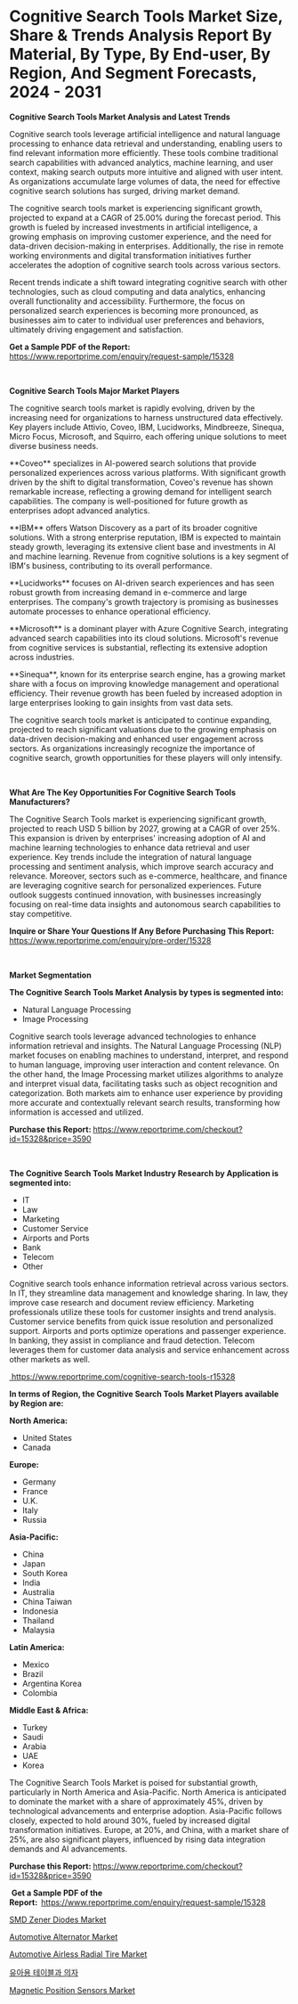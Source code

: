 <p><h1>Cognitive Search Tools Market Size, Share & Trends Analysis Report By Material, By Type, By End-user, By Region, And Segment Forecasts, 2024 - 2031</h1></p><p><strong>Cognitive Search Tools Market Analysis and Latest Trends</strong></p>
<p><p>Cognitive search tools leverage artificial intelligence and natural language processing to enhance data retrieval and understanding, enabling users to find relevant information more efficiently. These tools combine traditional search capabilities with advanced analytics, machine learning, and user context, making search outputs more intuitive and aligned with user intent. As organizations accumulate large volumes of data, the need for effective cognitive search solutions has surged, driving market demand.</p><p>The cognitive search tools market is experiencing significant growth, projected to expand at a CAGR of 25.00% during the forecast period. This growth is fueled by increased investments in artificial intelligence, a growing emphasis on improving customer experience, and the need for data-driven decision-making in enterprises. Additionally, the rise in remote working environments and digital transformation initiatives further accelerates the adoption of cognitive search tools across various sectors.</p><p>Recent trends indicate a shift toward integrating cognitive search with other technologies, such as cloud computing and data analytics, enhancing overall functionality and accessibility. Furthermore, the focus on personalized search experiences is becoming more pronounced, as businesses aim to cater to individual user preferences and behaviors, ultimately driving engagement and satisfaction.</p></p>
<p><strong>Get a Sample PDF of the Report:&nbsp;</strong> <a href="https://www.reportprime.com/enquiry/request-sample/15328">https://www.reportprime.com/enquiry/request-sample/15328</a></p>
<p>&nbsp;</p>
<p><strong>Cognitive Search Tools Major Market Players</strong></p>
<p><p>The cognitive search tools market is rapidly evolving, driven by the increasing need for organizations to harness unstructured data effectively. Key players include Attivio, Coveo, IBM, Lucidworks, Mindbreeze, Sinequa, Micro Focus, Microsoft, and Squirro, each offering unique solutions to meet diverse business needs.</p><p>**Coveo** specializes in AI-powered search solutions that provide personalized experiences across various platforms. With significant growth driven by the shift to digital transformation, Coveo's revenue has shown remarkable increase, reflecting a growing demand for intelligent search capabilities. The company is well-positioned for future growth as enterprises adopt advanced analytics.</p><p>**IBM** offers Watson Discovery as a part of its broader cognitive solutions. With a strong enterprise reputation, IBM is expected to maintain steady growth, leveraging its extensive client base and investments in AI and machine learning. Revenue from cognitive solutions is a key segment of IBM's business, contributing to its overall performance.</p><p>**Lucidworks** focuses on AI-driven search experiences and has seen robust growth from increasing demand in e-commerce and large enterprises. The company's growth trajectory is promising as businesses automate processes to enhance operational efficiency.</p><p>**Microsoft** is a dominant player with Azure Cognitive Search, integrating advanced search capabilities into its cloud solutions. Microsoft's revenue from cognitive services is substantial, reflecting its extensive adoption across industries.</p><p>**Sinequa**, known for its enterprise search engine, has a growing market share with a focus on improving knowledge management and operational efficiency. Their revenue growth has been fueled by increased adoption in large enterprises looking to gain insights from vast data sets.</p><p>The cognitive search tools market is anticipated to continue expanding, projected to reach significant valuations due to the growing emphasis on data-driven decision-making and enhanced user engagement across sectors. As organizations increasingly recognize the importance of cognitive search, growth opportunities for these players will only intensify.</p></p>
<p>&nbsp;</p>
<p><strong>What Are The Key Opportunities For Cognitive Search Tools Manufacturers?</strong></p>
<p><p>The Cognitive Search Tools market is experiencing significant growth, projected to reach USD 5 billion by 2027, growing at a CAGR of over 25%. This expansion is driven by enterprises' increasing adoption of AI and machine learning technologies to enhance data retrieval and user experience. Key trends include the integration of natural language processing and sentiment analysis, which improve search accuracy and relevance. Moreover, sectors such as e-commerce, healthcare, and finance are leveraging cognitive search for personalized experiences. Future outlook suggests continued innovation, with businesses increasingly focusing on real-time data insights and autonomous search capabilities to stay competitive.</p></p>
<p><strong>Inquire or Share Your Questions If Any Before Purchasing This Report:</strong> <a href="https://www.reportprime.com/enquiry/pre-order/15328">https://www.reportprime.com/enquiry/pre-order/15328</a></p>
<p>&nbsp;</p>
<p><strong>Market Segmentation</strong></p>
<p><strong>The Cognitive Search Tools Market Analysis by types is segmented into:</strong></p>
<p><ul><li>Natural Language Processing</li><li>Image Processing</li></ul></p>
<p><p>Cognitive search tools leverage advanced technologies to enhance information retrieval and insights. The Natural Language Processing (NLP) market focuses on enabling machines to understand, interpret, and respond to human language, improving user interaction and content relevance. On the other hand, the Image Processing market utilizes algorithms to analyze and interpret visual data, facilitating tasks such as object recognition and categorization. Both markets aim to enhance user experience by providing more accurate and contextually relevant search results, transforming how information is accessed and utilized.</p></p>
<p><strong>Purchase this Report:&nbsp;</strong><a href="https://www.reportprime.com/checkout?id=15328&price=3590">https://www.reportprime.com/checkout?id=15328&price=3590</a></p>
<p>&nbsp;</p>
<p><strong>The Cognitive Search Tools Market Industry Research by Application is segmented into:</strong></p>
<p><ul><li>IT</li><li>Law</li><li>Marketing</li><li>Customer Service</li><li>Airports and Ports</li><li>Bank</li><li>Telecom</li><li>Other</li></ul></p>
<p><p>Cognitive search tools enhance information retrieval across various sectors. In IT, they streamline data management and knowledge sharing. In law, they improve case research and document review efficiency. Marketing professionals utilize these tools for customer insights and trend analysis. Customer service benefits from quick issue resolution and personalized support. Airports and ports optimize operations and passenger experience. In banking, they assist in compliance and fraud detection. Telecom leverages them for customer data analysis and service enhancement across other markets as well.</p></p>
<p><a href="https://www.reportprime.com/cognitive-search-tools-r15328">&nbsp;https://www.reportprime.com/cognitive-search-tools-r15328</a></p>
<p><strong>In terms of Region, the Cognitive Search Tools Market Players available by Region are:</strong></p>
<p>
    <p> <strong> North America: </strong>
        <ul>
            <li>United States</li>
            <li>Canada</li>
        </ul>
        </p> 
    <p> <strong> Europe: </strong>
        <ul>
            <li>Germany</li>
            <li>France</li>
            <li>U.K.</li>
            <li>Italy</li>
            <li>Russia</li>
        </ul>
        </p> 
    <p> <strong> Asia-Pacific: </strong>
        <ul>
            <li>China</li>
            <li>Japan</li>
            <li>South Korea</li>
            <li>India</li>
            <li>Australia</li>
            <li>China Taiwan</li>
            <li>Indonesia</li>
            <li>Thailand</li>
            <li>Malaysia</li>
        </ul>
        </p> 
    <p> <strong> Latin America: </strong>
        <ul>
            <li>Mexico</li>
            <li>Brazil</li>
            <li>Argentina Korea</li>
            <li>Colombia</li>
        </ul>
        </p> 
    <p> <strong> Middle East & Africa: </strong>
        <ul>
            <li>Turkey</li>
            <li>Saudi</li>
            <li>Arabia</li>
            <li>UAE</li>
            <li>Korea</li>
        </ul>
    </p>
    </p>
<p><p>The Cognitive Search Tools Market is poised for substantial growth, particularly in North America and Asia-Pacific. North America is anticipated to dominate the market with a share of approximately 45%, driven by technological advancements and enterprise adoption. Asia-Pacific follows closely, expected to hold around 30%, fueled by increased digital transformation initiatives. Europe, at 20%, and China, with a market share of 25%, are also significant players, influenced by rising data integration demands and AI advancements.</p></p>
<p><strong>Purchase this Report: </strong><a href="https://www.reportprime.com/checkout?id=15328&price=3590">https://www.reportprime.com/checkout?id=15328&price=3590</a></p>
<p>&nbsp;<strong>Get a Sample PDF of the Report:&nbsp;&nbsp;</strong><a href="https://www.reportprime.com/enquiry/request-sample/15328">https://www.reportprime.com/enquiry/request-sample/15328</a></p>
<p><strong></strong></p>
<p><p><a href="https://medium.com/@candicecromwelld63/the-smd-zener-diodes-market-is-anticipated-to-experience-significant-growth-with-a-projected-c5fa2ef14c20">SMD Zener Diodes Market</a></p><p><a href="https://issuu.com/reportprime-2/docs/automotive-alternator-market-size-2_3e3500536bfc25">Automotive Alternator Market</a></p><p><a href="https://issuu.com/reportprime-2/docs/automotive-airless-radial-tire-mark_28db7ae540648a">Automotive Airless Radial Tire Market</a></p><p><a href="https://medium.com/@walid_yasin/toddler-table-and-chair-market-%EC%9D%98-%EA%B8%80%EB%A1%9C%EB%B2%8C-%EC%8B%9C%EC%9E%A5-%EA%B0%9C%EC%9A%94%EB%8A%94-%EC%A0%84-%EC%84%B8%EA%B3%84-%EB%B0%8F-%EC%A3%BC%EC%9A%94-%EC%8B%9C%EC%9E%A5%EC%9D%98-%EC%82%B0%EC%97%85%EC%97%90-%EC%98%81%ED%96%A5%EC%9D%84-%EB%AF%B8%EC%B9%98%EB%8A%94-%EC%A3%BC%EC%9A%94-%ED%8A%B8%EB%A0%8C%EB%93%9C%EC%97%90-%EB%8C%80%ED%95%9C-%EB%8F%85%ED%8A%B9%ED%95%9C-%EA%B4%80%EC%A0%90%EC%9D%84-%EC%A0%9C%EA%B3%B5%ED%95%A9%EB%8B%88%EB%8B%A4-b3420b8249d0">유아용 테이블과 의자</a></p><p><a href="https://medium.com/@candicecromwelld63/the-magnetic-position-sensors-market-is-anticipated-to-experience-significant-growth-with-a-754da94af983">Magnetic Position Sensors Market</a></p></p>